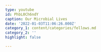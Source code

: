 ```yaml
---
type: youtube
id: PhbL0Ch6ndY
caption: Our Microbial Lives
date: '2022-01-03T11:06:26.000Z'
category_1: content/categories/fellows.md
category_2: ''
highlight: false

---
```

